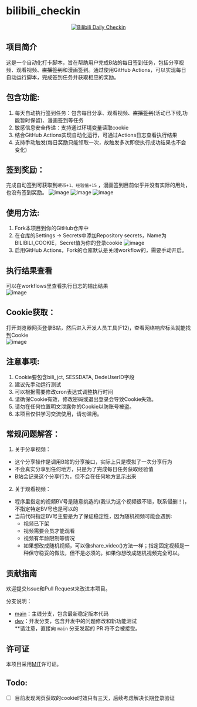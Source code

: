 # bilibili_checkin
<div align="center">

[![Bilibili Daily Checkin](https://github.com/Dangks/bilibili_checkin/actions/workflows/Bilibili_DailyCheckin.yml/badge.svg)](https://github.com/Dangks/bilibili_checkin/actions/workflows/Bilibili_DailyCheckin.yml)

</div>

## 项目简介
这是一个自动化打卡脚本，旨在帮助用户完成B站的每日签到任务，包括分享视频、观看视频、~~直播签到~~和漫画签到。通过使用GitHub Actions，可以实现每日自动运行脚本，完成签到任务并获取相应的奖励。  

## 包含功能:
1. 每天自动执行签到任务：包含每日分享、观看视频、~~直播签到~~(活动已下线,功能暂时保留)、漫画签到等任务  
2. 敏感信息安全传递：支持通过环境变量读取cookie  
3. 结合GitHub Actions实现自动化运行，可通过Actions日志查看执行结果   
4. 支持手动触发(每日奖励只能领取一次，故触发多次即使执行成功结果也不会变化)

## 签到奖励：
完成自动签到可获取到`硬币+1、经验值+15`  ，漫画签到目前似乎并没有实际的用处，也没有签到奖励。
![image](https://github.com/user-attachments/assets/32db5f6a-e023-4335-b458-c91b6504574c)
![image](https://github.com/user-attachments/assets/6136def4-ad03-4ab9-a959-c55737fb0c68)
![image](https://github.com/user-attachments/assets/23d8a98b-4143-4fb0-8ae9-47f42bf3a82d)

## 使用方法:  
1. Fork本项目到你的GitHub仓库中   
2. 在仓库的Settings -> Secrets中添加Repository secrets，Name为BILIBILI_COOKIE，Secret值为你的登录cookie
  ![image](https://github.com/user-attachments/assets/49f54e56-67d5-4749-b8f6-4cd5105a1684)
3. 启用GitHub Actions，Fork的仓库默认是关闭workflow的，需要手动开启。   

## 执行结果查看  
可以在workflows里查看执行日志的输出结果   
![image](https://github.com/user-attachments/assets/8fd0839b-5a62-46d0-9ad5-b10dd3f99b32)


## Cookie获取：  
打开浏览器网页登录B站，然后进入开发人员工具(F12)，查看网络响应标头就能找到Cookie  
![image](https://github.com/user-attachments/assets/269747ab-a1ed-473b-964d-8a25a3bf7382)



## 注意事项:  
1. Cookie要包含bili_jct, SESSDATA, DedeUserID字段  
2. 建议先手动运行测试  
3. 可以根据需要修改cron表达式调整执行时间  
4. 请确保Cookie有效，修改密码或退出登录会导致Cookie失效。  
5. 请勿在任何位置明文泄露你的Cookie以防账号被盗。  
6. 本项目仅供学习交流使用，请勿滥用。  


## 常规问题解答：  
1. 关于分享视频：  
- 这个分享操作是调用B站的分享接口，实际上只是模拟了一次分享行为  
- 不会真实分享到任何地方，只是为了完成每日任务获取经验值  
- B站会记录这个分享行为，但不会在任何地方显示出来  

2. 关于观看视频：  
- 程序里指定的视频BV号是随意挑选的(我认为这个视频很不错，联系侵删！)，不指定特定BV号也是可以的  
- 当前代码指定BV号主要是为了保证稳定性，因为随机视频可能会遇到:  
  - 视频已下架  
  - 视频需要会员才能观看   
  - 视频有年龄限制等情况  
  - 如果想改成随机视频，可以像share_video()方法一样；指定固定视频是一种保守稳妥的做法，但不是必须的。如果你想改成随机视频完全可以。  


## 贡献指南
欢迎提交Issue和Pull Request来改进本项目。

分支说明：
- [main](https://github.com/Dangks/bilibili_checkin/tree/main)：主线分支，包含最新稳定版本代码  
- [dev](https://github.com/Dangks/bilibili_checkin/tree/dev)：开发分支，包含开发中的问题修改和新功能测试  
**请注意，直接向 `main` 分支发起的 PR 将不会被接受。


## 许可证
本项目采用[MIT](./LICENSE)许可证。  


## Todo:
- [ ] 目前发现网页获取的cookie时效只有三天，后续考虑解决长期登录验证